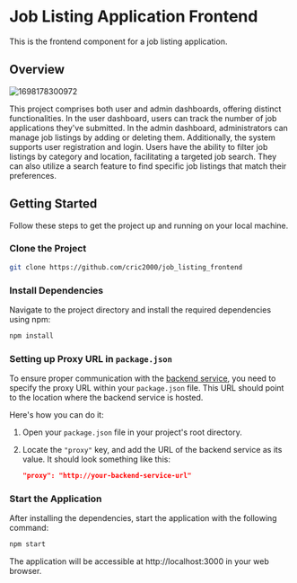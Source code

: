 # Job Listing Application Frontend

This is the frontend component for a job listing application.

## Overview

![1698178300972](https://github.com/cric2000/job_listing_frontend/assets/56411192/115e4ad4-14a7-473d-b264-7dddf3979706)

This project comprises both user and admin dashboards, offering distinct functionalities. In the user dashboard, users can track the number of job applications they've submitted. In the admin dashboard, administrators can manage job listings by adding or deleting them. Additionally, the system supports user registration and login. Users have the ability to filter job listings by category and location, facilitating a targeted job search. They can also utilize a search feature to find specific job listings that match their preferences.

## Getting Started

Follow these steps to get the project up and running on your local machine.

### Clone the Project

```sh
git clone https://github.com/cric2000/job_listing_frontend
```

### Install Dependencies

Navigate to the project directory and install the required dependencies using npm:

```sh
npm install
```
### Setting up Proxy URL in `package.json`

To ensure proper communication with the [backend service](https://github.com/cric2000/job_listing_api), you need to specify the proxy URL within your `package.json` file. This URL should point to the location where the backend service is hosted.

Here's how you can do it:

1. Open your `package.json` file in your project's root directory.

2. Locate the `"proxy"` key, and add the URL of the backend service as its value. It should look something like this:

   ```json
   "proxy": "http://your-backend-service-url"


### Start the Application

After installing the dependencies, start the application with the following command:

```sh
npm start
```

The application will be accessible at http://localhost:3000 in your web browser.
